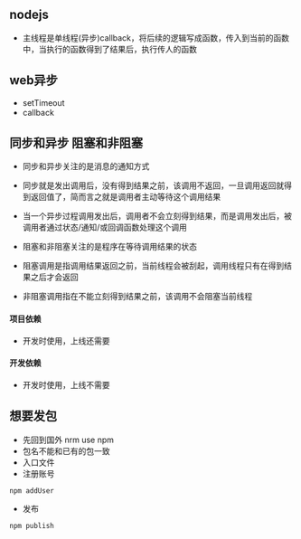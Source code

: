 ## nodejs
- 主线程是单线程(异步)callback，将后续的逻辑写成函数，传入到当前的函数中，当执行的函数得到了结果后，执行传人的函数

## web异步
- setTimeout
- callback

## 同步和异步 阻塞和非阻塞
- 同步和异步关注的是消息的通知方式
- 同步就是发出调用后，没有得到结果之前，该调用不返回，一旦调用返回就得到返回值了，简而言之就是调用者主动等待这个调用结果
- 当一个异步过程调用发出后，调用者不会立刻得到结果，而是调用发出后，被调用者通过状态/通知/或回调函数处理这个调用

- 阻塞和非阻塞关注的是程序在等待调用结果的状态
- 阻塞调用是指调用结果返回之前，当前线程会被刮起，调用线程只有在得到结果之后才会返回
- 非阻塞调用指在不能立刻得到结果之前，该调用不会阻塞当前线程


#### 项目依赖
- 开发时使用，上线还需要

#### 开发依赖
- 开发时使用，上线不需要

## 想要发包
- 先回到国外 nrm use npm
- 包名不能和已有的包一致
- 入口文件
- 注册账号

```
npm addUser
```
- 发布

```
npm publish
```




